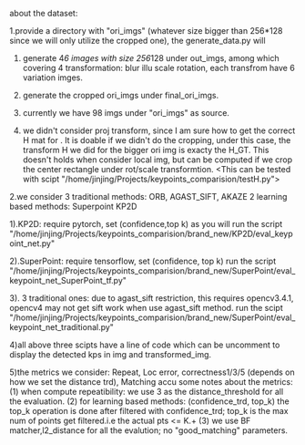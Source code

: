 about the dataset:

1.provide a directory with "ori_imgs" (whatever size bigger than 256*128 since we will only utilize the cropped one), the generate_data.py will 
1) generate 4*6 images with size 256*128 under out_imgs,
among which covering 4 transformation: blur illu scale rotation, each transfrom have 6 variation imges.

2) generate the cropped ori_imgs under final_ori_imgs.

3) currently we have 98 imgs under "ori_imgs" as source.

4) we didn't consider proj transform, since I am sure how to get the correct H mat for <cropped rectangle>. It is doable if we didn't do the cropping, under this case, the transform H we did for the bigger ori img is exacty the H_GT. This doesn't holds when consider local img, but can be computed if we crop the center rectangle under rot/scale transformtion.  <This can be tested with scipt "/home/jinjing/Projects/keypoints_comparision/testH.py">



2.we consider 3 traditional methods: ORB, AGAST_SIFT, AKAZE      2 learning based methods: Superpoint KP2D

1).KP2D: require pytorch, set (confidence,top k) as you will
run the script "/home/jinjing/Projects/keypoints_comparision/brand_new/KP2D/eval_keypoint_net.py"

2).SuperPoint: require tensorflow, set (confidence, top k)
run the script "/home/jinjing/Projects/keypoints_comparision/brand_new/SuperPoint/eval_keypoint_net_SuperPoint_tf.py"

3). 3 traditional ones: due to agast_sift restriction, this requires opencv3.4.1, opencv4 may not get sift work when use agast_sift method.
run the scipt "/home/jinjing/Projects/keypoints_comparision/brand_new/SuperPoint/eval_keypoint_net_traditional.py"

4)all above three scipts have a line of code which can be uncomment to display the detected kps in img and transformed_img.

5)the metrics we consider:   Repeat, Loc error, correctness1/3/5 (depends on how we set the distance trd), Matching accu
some notes about the metrics:
	(1) when compute repeatibility: we use 3 as the distance_threshold for all the evaluation.
	(2) for learning based methods: (confidence_trd, top_k)  the top_k operation is done after filtered with confidence_trd; top_k is the max num of points get filtered.i.e the actual pts <= K.+ 
	(3) we use BF matcher,l2_distance for all the evalution; no "good_matching" parameters.
	
